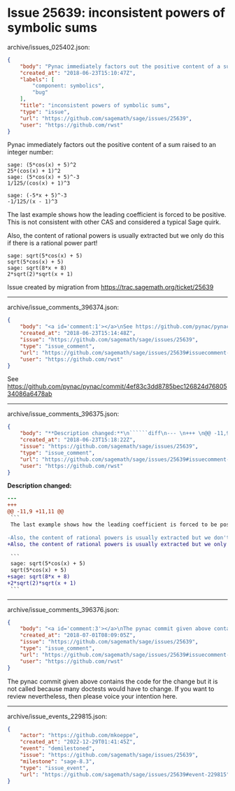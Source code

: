 # Issue 25639: inconsistent powers of symbolic sums

archive/issues_025402.json:
```json
{
    "body": "Pynac immediately factors out the positive content of a sum raised to an integer number:\n\n```\nsage: (5*cos(x) + 5)^2\n25*(cos(x) + 1)^2\nsage: (5*cos(x) + 5)^-3\n1/125/(cos(x) + 1)^3\n\nsage: (-5*x + 5)^-3\n-1/125/(x - 1)^3\n```\nThe last example shows how the leading coefficient is forced to be positive. This is not consistent with other CAS and considered a typical Sage quirk.\n\nAlso, the content of rational powers is usually extracted but we only  do this if there is a rational power part!\n\n```\nsage: sqrt(5*cos(x) + 5)\nsqrt(5*cos(x) + 5)\nsage: sqrt(8*x + 8)\n2*sqrt(2)*sqrt(x + 1)\n```\n\nIssue created by migration from https://trac.sagemath.org/ticket/25639\n\n",
    "created_at": "2018-06-23T15:10:47Z",
    "labels": [
        "component: symbolics",
        "bug"
    ],
    "title": "inconsistent powers of symbolic sums",
    "type": "issue",
    "url": "https://github.com/sagemath/sage/issues/25639",
    "user": "https://github.com/rwst"
}
```
Pynac immediately factors out the positive content of a sum raised to an integer number:

```
sage: (5*cos(x) + 5)^2
25*(cos(x) + 1)^2
sage: (5*cos(x) + 5)^-3
1/125/(cos(x) + 1)^3

sage: (-5*x + 5)^-3
-1/125/(x - 1)^3
```
The last example shows how the leading coefficient is forced to be positive. This is not consistent with other CAS and considered a typical Sage quirk.

Also, the content of rational powers is usually extracted but we only  do this if there is a rational power part!

```
sage: sqrt(5*cos(x) + 5)
sqrt(5*cos(x) + 5)
sage: sqrt(8*x + 8)
2*sqrt(2)*sqrt(x + 1)
```

Issue created by migration from https://trac.sagemath.org/ticket/25639





---

archive/issue_comments_396374.json:
```json
{
    "body": "<a id='comment:1'></a>\nSee https://github.com/pynac/pynac/commit/4ef83c3dd8785bec126824d7680534086a6478ab",
    "created_at": "2018-06-23T15:14:48Z",
    "issue": "https://github.com/sagemath/sage/issues/25639",
    "type": "issue_comment",
    "url": "https://github.com/sagemath/sage/issues/25639#issuecomment-396374",
    "user": "https://github.com/rwst"
}
```

<a id='comment:1'></a>
See https://github.com/pynac/pynac/commit/4ef83c3dd8785bec126824d7680534086a6478ab



---

archive/issue_comments_396375.json:
```json
{
    "body": "**Description changed:**\n``````diff\n--- \n+++ \n@@ -11,9 +11,11 @@\n ```\n The last example shows how the leading coefficient is forced to be positive. This is not consistent with other CAS and considered a typical Sage quirk.\n \n-Also, the content of rational powers is usually extracted but we don't do this:\n+Also, the content of rational powers is usually extracted but we only  do this if there is a rational power part!\n \n ```\n sage: sqrt(5*cos(x) + 5)\n sqrt(5*cos(x) + 5)\n+sage: sqrt(8*x + 8)\n+2*sqrt(2)*sqrt(x + 1)\n ```\n``````\n",
    "created_at": "2018-06-23T15:18:22Z",
    "issue": "https://github.com/sagemath/sage/issues/25639",
    "type": "issue_comment",
    "url": "https://github.com/sagemath/sage/issues/25639#issuecomment-396375",
    "user": "https://github.com/rwst"
}
```

**Description changed:**
``````diff
--- 
+++ 
@@ -11,9 +11,11 @@
 ```
 The last example shows how the leading coefficient is forced to be positive. This is not consistent with other CAS and considered a typical Sage quirk.
 
-Also, the content of rational powers is usually extracted but we don't do this:
+Also, the content of rational powers is usually extracted but we only  do this if there is a rational power part!
 
 ```
 sage: sqrt(5*cos(x) + 5)
 sqrt(5*cos(x) + 5)
+sage: sqrt(8*x + 8)
+2*sqrt(2)*sqrt(x + 1)
 ```
``````




---

archive/issue_comments_396376.json:
```json
{
    "body": "<a id='comment:3'></a>\nThe pynac commit given above contains the code for the change but it is not called because many doctests would have to change. If you want to review nevertheless, then please voice your intention here.",
    "created_at": "2018-07-01T08:09:05Z",
    "issue": "https://github.com/sagemath/sage/issues/25639",
    "type": "issue_comment",
    "url": "https://github.com/sagemath/sage/issues/25639#issuecomment-396376",
    "user": "https://github.com/rwst"
}
```

<a id='comment:3'></a>
The pynac commit given above contains the code for the change but it is not called because many doctests would have to change. If you want to review nevertheless, then please voice your intention here.



---

archive/issue_events_229815.json:
```json
{
    "actor": "https://github.com/mkoeppe",
    "created_at": "2022-12-29T01:41:45Z",
    "event": "demilestoned",
    "issue": "https://github.com/sagemath/sage/issues/25639",
    "milestone": "sage-8.3",
    "type": "issue_event",
    "url": "https://github.com/sagemath/sage/issues/25639#event-229815"
}
```
